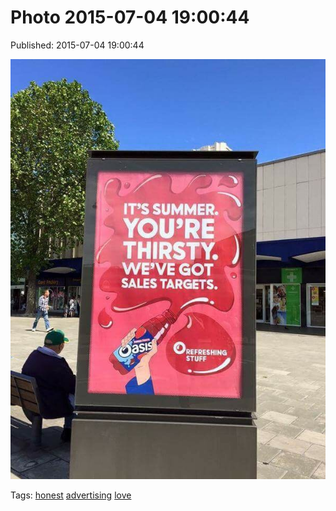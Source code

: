 
# Photo 2015-07-04 19:00:44

Published: 2015-07-04 19:00:44

![](123219452382-0.jpg)

Tags: [honest](tag-honest.md) [advertising](tag-advertising.md) [love](tag-love.md)
